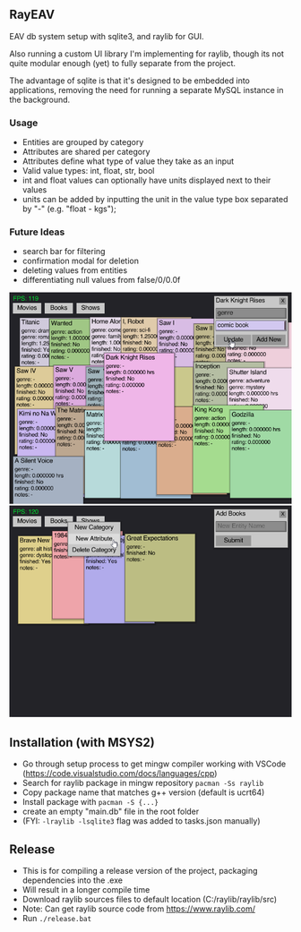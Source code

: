 ## RayEAV

EAV db system setup with sqlite3, and raylib for GUI.

Also running a custom UI library I'm implementing for raylib,
though its not quite modular enough (yet) to fully separate from the project.

The advantage of sqlite is that it's designed to be embedded into applications,
removing the need for running a separate MySQL instance in the background.

### Usage

- Entities are grouped by category
- Attributes are shared per category
- Attributes define what type of value they take as an input
- Valid value types: int, float, str, bool
- int and float values can optionally have units displayed next to their values
- units can be added by inputting the unit in the value type box separated by "-" (e.g. "float - kgs");

### Future Ideas
- search bar for filtering
- confirmation modal for deletion
- deleting values from entities
- differentiating null values from false/0/0.0f

<img src="assets/screenshot.png" width="600x" />
<img src="assets/screenshot2.png" width="600x" />

## Installation (with MSYS2)
- Go through setup process to get mingw compiler working with VSCode (https://code.visualstudio.com/docs/languages/cpp)
- Search for raylib package in mingw repository `pacman -Ss raylib`
- Copy package name that matches g++ version (default is ucrt64)
- Install package with `pacman -S {...}`
- create an empty "main.db" file in the root folder
- (FYI: `-lraylib -lsqlite3` flag was added to tasks.json manually)

## Release
- This is for compiling a release version of the project, packaging dependencies into the .exe
- Will result in a longer compile time
- Download raylib sources files to default location (C:/raylib/raylib/src)
- Note: Can get raylib source code from https://www.raylib.com/
- Run `./release.bat`
